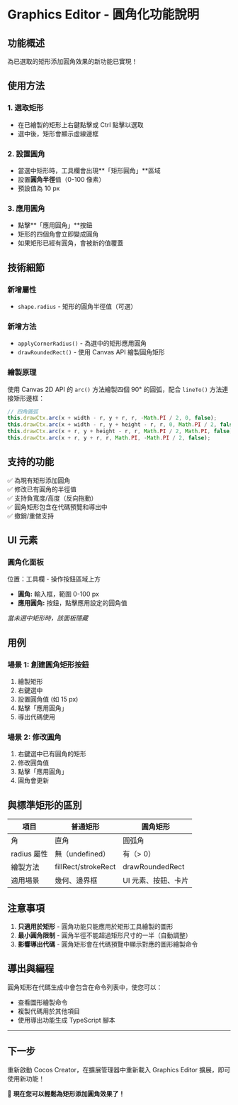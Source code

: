 # Graphics Editor - 圓角化功能說明

## 功能概述

為已選取的矩形添加圓角效果的新功能已實現！

## 使用方法

### 1. 選取矩形
- 在已繪製的矩形上右鍵點擊或 Ctrl 點擊以選取
- 選中後，矩形會顯示虛線邊框

### 2. 設置圓角
- 當選中矩形時，工具欄會出現**「矩形圓角」**區域
- 設置**圓角半徑**值（0-100 像素）
- 預設值為 10 px

### 3. 應用圓角
- 點擊**「應用圓角」**按鈕
- 矩形的四個角會立即變成圓角
- 如果矩形已經有圓角，會被新的值覆蓋

## 技術細節

### 新增屬性
- `shape.radius` - 矩形的圓角半徑值（可選）

### 新增方法
- `applyCornerRadius()` - 為選中的矩形應用圓角
- `drawRoundedRect()` - 使用 Canvas API 繪製圓角矩形

### 繪製原理
使用 Canvas 2D API 的 `arc()` 方法繪製四個 90° 的圓弧，配合 `lineTo()` 方法連接矩形邊框：

```typescript
// 四角圓弧
this.drawCtx.arc(x + width - r, y + r, r, -Math.PI / 2, 0, false);           // 右上
this.drawCtx.arc(x + width - r, y + height - r, r, 0, Math.PI / 2, false);   // 右下
this.drawCtx.arc(x + r, y + height - r, r, Math.PI / 2, Math.PI, false);     // 左下
this.drawCtx.arc(x + r, y + r, r, Math.PI, -Math.PI / 2, false);             // 左上
```

## 支持的功能

✅ 為現有矩形添加圓角  
✅ 修改已有圓角的半徑值  
✅ 支持負寬度/高度（反向拖動）  
✅ 圓角矩形包含在代碼預覽和導出中  
✅ 撤銷/重做支持  

## UI 元素

### 圓角化面板
位置：工具欄 - 操作按鈕區域上方

- **圓角:** 輸入框，範圍 0-100 px
- **應用圓角:** 按鈕，點擊應用設定的圓角值

_當未選中矩形時，該面板隱藏_

## 用例

### 場景 1: 創建圓角矩形按鈕
1. 繪製矩形
2. 右鍵選中
3. 設置圓角值 (如 15 px)
4. 點擊「應用圓角」
5. 導出代碼使用

### 場景 2: 修改圓角
1. 右鍵選中已有圓角的矩形
2. 修改圓角值
3. 點擊「應用圓角」
4. 圓角會更新

## 與標準矩形的區別

| 項目 | 普通矩形 | 圓角矩形 |
|------|--------|--------|
| 角 | 直角 | 圓弧角 |
| radius 屬性 | 無（undefined） | 有（> 0） |
| 繪製方法 | fillRect/strokeRect | drawRoundedRect |
| 適用場景 | 幾何、邊界框 | UI 元素、按鈕、卡片 |

## 注意事項

1. **只適用於矩形** - 圓角功能只能應用於矩形工具繪製的圖形
2. **最小圓角限制** - 圓角半徑不能超過矩形尺寸的一半（自動調整）
3. **影響導出代碼** - 圓角矩形會在代碼預覽中顯示對應的圖形繪製命令

## 導出與編程

圓角矩形在代碼生成中會包含在命令列表中，使您可以：
- 查看圖形繪製命令
- 複製代碼用於其他項目
- 使用導出功能生成 TypeScript 腳本

---

## 下一步

重新啟動 Cocos Creator，在擴展管理器中重新載入 Graphics Editor 擴展，即可使用新功能！

🎉 **現在您可以輕鬆為矩形添加圓角效果了！**
